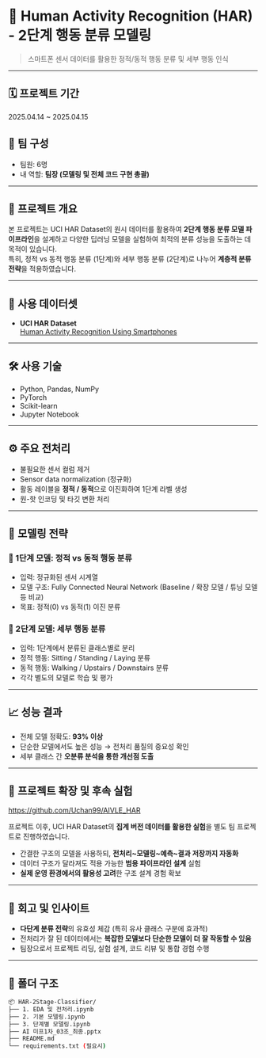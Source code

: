 # 📱 Human Activity Recognition (HAR) - 2단계 행동 분류 모델링

> 스마트폰 센서 데이터를 활용한 정적/동적 행동 분류 및 세부 행동 인식

---

## 🗓️ 프로젝트 기간
2025.04.14 ~ 2025.04.15

## 👥 팀 구성
- 팀원: 6명
- 내 역할: **팀장 (모델링 및 전체 코드 구현 총괄)**

---

## 📌 프로젝트 개요

본 프로젝트는 UCI HAR Dataset의 원시 데이터를 활용하여 **2단계 행동 분류 모델 파이프라인**을 설계하고 다양한 딥러닝 모델을 실험하여 최적의 분류 성능을 도출하는 데 목적이 있습니다.  
특히, 정적 vs 동적 행동 분류 (1단계)와 세부 행동 분류 (2단계)로 나누어 **계층적 분류 전략**을 적용하였습니다.

---

## 📂 사용 데이터셋

- **UCI HAR Dataset**  
  [Human Activity Recognition Using Smartphones](https://archive.ics.uci.edu/ml/datasets/human+activity+recognition+using+smartphones)

---

## 🛠 사용 기술

- Python, Pandas, NumPy  
- PyTorch  
- Scikit-learn  
- Jupyter Notebook

---

## ⚙️ 주요 전처리

- 불필요한 센서 컬럼 제거
- Sensor data normalization (정규화)
- 활동 레이블을 **정적 / 동적**으로 이진화하여 1단계 라벨 생성
- 원-핫 인코딩 및 타깃 변환 처리

---

## 🧠 모델링 전략

### 📍 1단계 모델: 정적 vs 동적 행동 분류
- 입력: 정규화된 센서 시계열
- 모델 구조: Fully Connected Neural Network (Baseline / 확장 모델 / 튜닝 모델 등 비교)
- 목표: 정적(0) vs 동적(1) 이진 분류

### 📍 2단계 모델: 세부 행동 분류
- 입력: 1단계에서 분류된 클래스별로 분리
- 정적 행동: Sitting / Standing / Laying 분류
- 동적 행동: Walking / Upstairs / Downstairs 분류
- 각각 별도의 모델로 학습 및 평가

---

## 📈 성능 결과

- 전체 모델 정확도: **93% 이상**
- 단순한 모델에서도 높은 성능 → 전처리 품질의 중요성 확인
- 세부 클래스 간 **오분류 분석을 통한 개선점 도출**

---

## 🧩 프로젝트 확장 및 후속 실험
https://github.com/Uchan99/AIVLE_HAR

프로젝트 이후, UCI HAR Dataset의 **집계 버전 데이터를 활용한 실험**을 별도 팀 프로젝트로 진행하였습니다.  
- 간결한 구조의 모델을 사용하되, **전처리~모델링~예측~결과 저장까지 자동화**
- 데이터 구조가 달라져도 적용 가능한 **범용 파이프라인 설계** 실험
- **실제 운영 환경에서의 활용성 고려**한 구조 설계 경험 확보

---

## 🧠 회고 및 인사이트

- **다단계 분류 전략**의 유효성 체감 (특히 유사 클래스 구분에 효과적)
- 전처리가 잘 된 데이터에서는 **복잡한 모델보다 단순한 모델이 더 잘 작동할 수 있음**
- 팀장으로서 프로젝트 리딩, 실험 설계, 코드 리뷰 및 통합 경험 수행

---

## 📁 폴더 구조

```bash
📦 HAR-2Stage-Classifier/
├── 1. EDA 및 전처리.ipynb
├── 2. 기본 모델링.ipynb
├── 3. 단계별 모델링.ipynb
├── AI 미프1차_03조_최종.pptx
├── README.md
└── requirements.txt (필요시)
```
